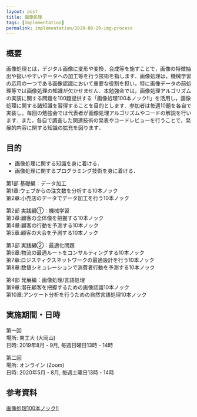 ```yaml
---
layout: post
title: 画像処理
tags: [Implementation]
permalink: implementation/2020-08-29-img-process
---
```


## 概要
画像処理とは，デジタル画像に変形や変換，合成等を施すことで，画像の特徴抽出や扱いやすいデータへの加工等を行う技術を指します．画像処理は，機械学習の応用の一つである画像認識において重要な役割を担い，特に画像データの前処理等では画像処理の知識が欠かせません．本勉強会では，画像処理アルゴリズムの実装に関する問題を100題提供する「画像処理100本ノック!!」を活用し，画像処理に関する諸知識を習得することを目的とします．参加者は毎週10題を各自で実装し，毎回の勉強会では代表者が画像処理アルゴリズムやコードの解説を行います．また，各自で調査した関連技術の発表やコードレビューを行うことで，発展的内容に関する知識の拡充を図ります．

## 目的
- 画像処理に関する知識を身に着ける．
- 画像処理に関するプログラミング技術を身に着ける．

第1部 基礎編：データ加工 \
第1章:ウェブからの注文数を分析する10本ノック \
第2章:小売店のデータでデータ加工を行う10本ノック

第2部 実践編①：機械学習 \
第3章:顧客の全体像を把握する10本ノック \
第4章:顧客の行動を予測する10本ノック \
第5章:顧客の大会を予測する10本ノック

第3部 実践編②：最適化問題 \
第6章:物流の最適ルートをコンサルティングする10本ノック \
第7章:ロジスティクスネットワークの最適設計を行う10本ノック \
第8章:数値シミュレーションで消費者行動を予測する10本ノック

第4部 発展編：画像処理/言語処理 \
第9章:潜在顧客を把握するための画像認識10本ノック \
第10章:アンケート分析を行うための自然言語処理10本ノック

## 実施期間・日時
第一回 \
場所: 東工大 (大岡山) \
日時: 2019年8月 - 9月, 毎週日曜日13時 - 14時

第二回 \
場所: オンライン (Zoom) \
日時: 2020年5月 - 8月, 毎週土曜日13時 - 14時

## 参考資料
[画像処理100本ノック!!](https://yoyoyo-yo.github.io/Gasyori100knock/)